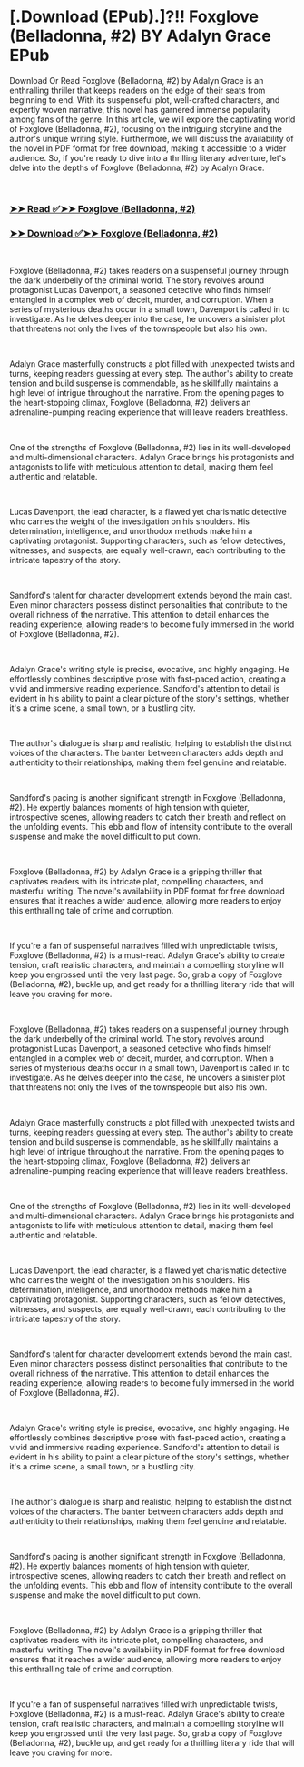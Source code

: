 # [.Download (EPub).]?!! Foxglove (Belladonna, #2) BY Adalyn  Grace EPub

<p>Download Or Read Foxglove (Belladonna, #2) by Adalyn  Grace is an enthralling thriller that keeps readers on the edge of their seats from beginning to end. With its suspenseful plot, well-crafted characters, and expertly woven narrative, this novel has garnered immense popularity among fans of the genre. In this article, we will explore the captivating world of Foxglove (Belladonna, #2), focusing on the intriguing storyline and the author's unique writing style. Furthermore, we will discuss the availability of the novel in PDF format for free download, making it accessible to a wider audience. So, if you're ready to dive into a thrilling literary adventure, let's delve into the depths of Foxglove (Belladonna, #2) by Adalyn  Grace.</p>
<p>&nbsp;</p>

### [➤➤ Read ✅➤➤ Foxglove (Belladonna, #2)](https://pdfworldcenter.com/?book=58651856)

### [➤➤ Download ✅➤➤ Foxglove (Belladonna, #2)](https://pdfworldcenter.com/?book=58651856)

<p>&nbsp;</p>
<p>Foxglove (Belladonna, #2) takes readers on a suspenseful journey through the dark underbelly of the criminal world. The story revolves around protagonist Lucas Davenport, a seasoned detective who finds himself entangled in a complex web of deceit, murder, and corruption. When a series of mysterious deaths occur in a small town, Davenport is called in to investigate. As he delves deeper into the case, he uncovers a sinister plot that threatens not only the lives of the townspeople but also his own.</p>
<p>&nbsp;</p>
<p>Adalyn  Grace masterfully constructs a plot filled with unexpected twists and turns, keeping readers guessing at every step. The author's ability to create tension and build suspense is commendable, as he skillfully maintains a high level of intrigue throughout the narrative. From the opening pages to the heart-stopping climax, Foxglove (Belladonna, #2) delivers an adrenaline-pumping reading experience that will leave readers breathless.</p>
<p>&nbsp;</p>
<p>One of the strengths of Foxglove (Belladonna, #2) lies in its well-developed and multi-dimensional characters. Adalyn  Grace brings his protagonists and antagonists to life with meticulous attention to detail, making them feel authentic and relatable.</p>
<p>&nbsp;</p>
<p>Lucas Davenport, the lead character, is a flawed yet charismatic detective who carries the weight of the investigation on his shoulders. His determination, intelligence, and unorthodox methods make him a captivating protagonist. Supporting characters, such as fellow detectives, witnesses, and suspects, are equally well-drawn, each contributing to the intricate tapestry of the story.</p>
<p>&nbsp;</p>
<p>Sandford's talent for character development extends beyond the main cast. Even minor characters possess distinct personalities that contribute to the overall richness of the narrative. This attention to detail enhances the reading experience, allowing readers to become fully immersed in the world of Foxglove (Belladonna, #2).</p>
<p>&nbsp;</p>
<p>Adalyn  Grace's writing style is precise, evocative, and highly engaging. He effortlessly combines descriptive prose with fast-paced action, creating a vivid and immersive reading experience. Sandford's attention to detail is evident in his ability to paint a clear picture of the story's settings, whether it's a crime scene, a small town, or a bustling city.</p>
<p>&nbsp;</p>
<p>The author's dialogue is sharp and realistic, helping to establish the distinct voices of the characters. The banter between characters adds depth and authenticity to their relationships, making them feel genuine and relatable.</p>
<p>&nbsp;</p>
<p>Sandford's pacing is another significant strength in Foxglove (Belladonna, #2). He expertly balances moments of high tension with quieter, introspective scenes, allowing readers to catch their breath and reflect on the unfolding events. This ebb and flow of intensity contribute to the overall suspense and make the novel difficult to put down.</p>
<p>&nbsp;</p>
<p>Foxglove (Belladonna, #2) by Adalyn  Grace is a gripping thriller that captivates readers with its intricate plot, compelling characters, and masterful writing. The novel's availability in PDF format for free download ensures that it reaches a wider audience, allowing more readers to enjoy this enthralling tale of crime and corruption.</p>
<p>&nbsp;</p>
<p>If you're a fan of suspenseful narratives filled with unpredictable twists, Foxglove (Belladonna, #2) is a must-read. Adalyn  Grace's ability to create tension, craft realistic characters, and maintain a compelling storyline will keep you engrossed until the very last page. So, grab a copy of Foxglove (Belladonna, #2), buckle up, and get ready for a thrilling literary ride that will leave you craving for more.</p>
<p>&nbsp;</p>
<p>Foxglove (Belladonna, #2) takes readers on a suspenseful journey through the dark underbelly of the criminal world. The story revolves around protagonist Lucas Davenport, a seasoned detective who finds himself entangled in a complex web of deceit, murder, and corruption. When a series of mysterious deaths occur in a small town, Davenport is called in to investigate. As he delves deeper into the case, he uncovers a sinister plot that threatens not only the lives of the townspeople but also his own.</p>
<p>&nbsp;</p>
<p>Adalyn  Grace masterfully constructs a plot filled with unexpected twists and turns, keeping readers guessing at every step. The author's ability to create tension and build suspense is commendable, as he skillfully maintains a high level of intrigue throughout the narrative. From the opening pages to the heart-stopping climax, Foxglove (Belladonna, #2) delivers an adrenaline-pumping reading experience that will leave readers breathless.</p>
<p>&nbsp;</p>
<p>One of the strengths of Foxglove (Belladonna, #2) lies in its well-developed and multi-dimensional characters. Adalyn  Grace brings his protagonists and antagonists to life with meticulous attention to detail, making them feel authentic and relatable.</p>
<p>&nbsp;</p>
<p>Lucas Davenport, the lead character, is a flawed yet charismatic detective who carries the weight of the investigation on his shoulders. His determination, intelligence, and unorthodox methods make him a captivating protagonist. Supporting characters, such as fellow detectives, witnesses, and suspects, are equally well-drawn, each contributing to the intricate tapestry of the story.</p>
<p>&nbsp;</p>
<p>Sandford's talent for character development extends beyond the main cast. Even minor characters possess distinct personalities that contribute to the overall richness of the narrative. This attention to detail enhances the reading experience, allowing readers to become fully immersed in the world of Foxglove (Belladonna, #2).</p>
<p>&nbsp;</p>
<p>Adalyn  Grace's writing style is precise, evocative, and highly engaging. He effortlessly combines descriptive prose with fast-paced action, creating a vivid and immersive reading experience. Sandford's attention to detail is evident in his ability to paint a clear picture of the story's settings, whether it's a crime scene, a small town, or a bustling city.</p>
<p>&nbsp;</p>
<p>The author's dialogue is sharp and realistic, helping to establish the distinct voices of the characters. The banter between characters adds depth and authenticity to their relationships, making them feel genuine and relatable.</p>
<p>&nbsp;</p>
<p>Sandford's pacing is another significant strength in Foxglove (Belladonna, #2). He expertly balances moments of high tension with quieter, introspective scenes, allowing readers to catch their breath and reflect on the unfolding events. This ebb and flow of intensity contribute to the overall suspense and make the novel difficult to put down.</p>
<p>&nbsp;</p>
<p>Foxglove (Belladonna, #2) by Adalyn  Grace is a gripping thriller that captivates readers with its intricate plot, compelling characters, and masterful writing. The novel's availability in PDF format for free download ensures that it reaches a wider audience, allowing more readers to enjoy this enthralling tale of crime and corruption.</p>
<p>&nbsp;</p>
<p>If you're a fan of suspenseful narratives filled with unpredictable twists, Foxglove (Belladonna, #2) is a must-read. Adalyn  Grace's ability to create tension, craft realistic characters, and maintain a compelling storyline will keep you engrossed until the very last page. So, grab a copy of Foxglove (Belladonna, #2), buckle up, and get ready for a thrilling literary ride that will leave you craving for more.</p>
<p>&nbsp;</p>
